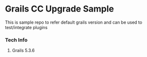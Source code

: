 # Grails CC Upgrade Sample
This is sample repo to refer default grails version and can be used to test/integrate plugins

### Tech Info
1. Grails 5.3.6